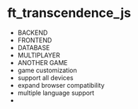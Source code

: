 # ft_transcendence_js
 
- BACKEND
- FRONTEND
- DATABASE
- MULTIPLAYER
- ANOTHER GAME
- game customization
- support all devices
- expand browser compatibility
- multiple language support
- 